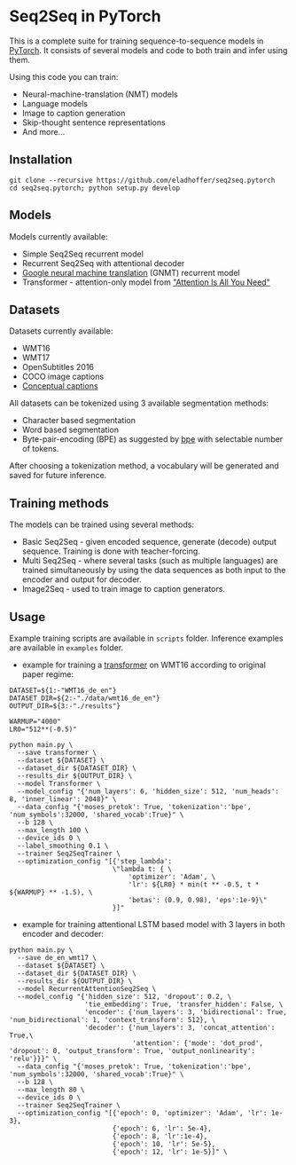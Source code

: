 # Seq2Seq in PyTorch
This is a complete suite for training sequence-to-sequence models in [PyTorch](www.pytorch.org). It consists of several models and code to both train and infer using them.

Using this code you can train:
* Neural-machine-translation (NMT) models
* Language models
* Image to caption generation
* Skip-thought sentence representations
* And more...
 
 ## Installation
 ```
 git clone --recursive https://github.com/eladhoffer/seq2seq.pytorch
 cd seq2seq.pytorch; python setup.py develop
 ```
 
## Models
Models currently available:
* Simple Seq2Seq recurrent model
* Recurrent Seq2Seq with attentional decoder
* [Google neural machine translation](https://arxiv.org/abs/1609.08144) (GNMT) recurrent model
* Transformer - attention-only model from ["Attention Is All You Need"](https://arxiv.org/abs/1706.03762)

## Datasets
Datasets currently available:

* WMT16
* WMT17
* OpenSubtitles 2016
* COCO image captions
* [Conceptual captions](https://ai.googleblog.com/2018/09/conceptual-captions-new-dataset-and.html)

All datasets can be tokenized using 3 available segmentation methods:

* Character based segmentation
* Word based segmentation
* Byte-pair-encoding (BPE) as suggested by [bpe](https://arxiv.org/abs/1508.07909) with selectable number of tokens.  

After choosing a tokenization method, a vocabulary will be generated and saved for future inference.


## Training methods
The models can be trained using several methods:

* Basic Seq2Seq - given encoded sequence, generate (decode) output sequence. Training is done with teacher-forcing.
* Multi Seq2Seq - where several tasks (such as multiple languages) are trained simultaneously by using the data sequences as both input to the encoder and output for decoder.
* Image2Seq - used to train image to caption generators.

## Usage
Example training scripts are available in ``scripts`` folder. Inference examples are available in ``examples`` folder.

* example for training a [transformer](https://arxiv.org/abs/1706.03762)
 on WMT16 according to original paper regime:
```
DATASET=${1:-"WMT16_de_en"}
DATASET_DIR=${2:-"./data/wmt16_de_en"}
OUTPUT_DIR=${3:-"./results"}

WARMUP="4000"
LR0="512**(-0.5)"

python main.py \
  --save transformer \
  --dataset ${DATASET} \
  --dataset_dir ${DATASET_DIR} \
  --results_dir ${OUTPUT_DIR} \
  --model Transformer \
  --model_config "{'num_layers': 6, 'hidden_size': 512, 'num_heads': 8, 'inner_linear': 2048}" \
  --data_config "{'moses_pretok': True, 'tokenization':'bpe', 'num_symbols':32000, 'shared_vocab':True}" \
  --b 128 \
  --max_length 100 \
  --device_ids 0 \
  --label_smoothing 0.1 \
  --trainer Seq2SeqTrainer \
  --optimization_config "[{'step_lambda':
                          \"lambda t: { \
                              'optimizer': 'Adam', \
                              'lr': ${LR0} * min(t ** -0.5, t * ${WARMUP} ** -1.5), \
                              'betas': (0.9, 0.98), 'eps':1e-9}\"
                          }]"
```

* example for training attentional LSTM based model with 3 layers in both encoder and decoder:
```
python main.py \
  --save de_en_wmt17 \
  --dataset ${DATASET} \
  --dataset_dir ${DATASET_DIR} \
  --results_dir ${OUTPUT_DIR} \
  --model RecurrentAttentionSeq2Seq \
  --model_config "{'hidden_size': 512, 'dropout': 0.2, \
                   'tie_embedding': True, 'transfer_hidden': False, \
                   'encoder': {'num_layers': 3, 'bidirectional': True, 'num_bidirectional': 1, 'context_transform': 512}, \
                   'decoder': {'num_layers': 3, 'concat_attention': True,\
                               'attention': {'mode': 'dot_prod', 'dropout': 0, 'output_transform': True, 'output_nonlinearity': 'relu'}}}" \
  --data_config "{'moses_pretok': True, 'tokenization':'bpe', 'num_symbols':32000, 'shared_vocab':True}" \
  --b 128 \
  --max_length 80 \
  --device_ids 0 \
  --trainer Seq2SeqTrainer \
  --optimization_config "[{'epoch': 0, 'optimizer': 'Adam', 'lr': 1e-3},
                          {'epoch': 6, 'lr': 5e-4},
                          {'epoch': 8, 'lr':1e-4},
                          {'epoch': 10, 'lr': 5e-5},
                          {'epoch': 12, 'lr': 1e-5}]" \
```
